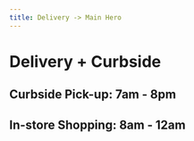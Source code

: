 ```yaml
---
title: Delivery -> Main Hero
---
```


# Delivery + Curbside

## Curbside Pick-up: 7am - 8pm

## In-store Shopping: 8am - 12am
